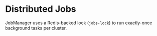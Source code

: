 # Distributed Jobs

JobManager uses a Redis-backed lock (`jobs-lock`) to run exactly-once background tasks per cluster.
